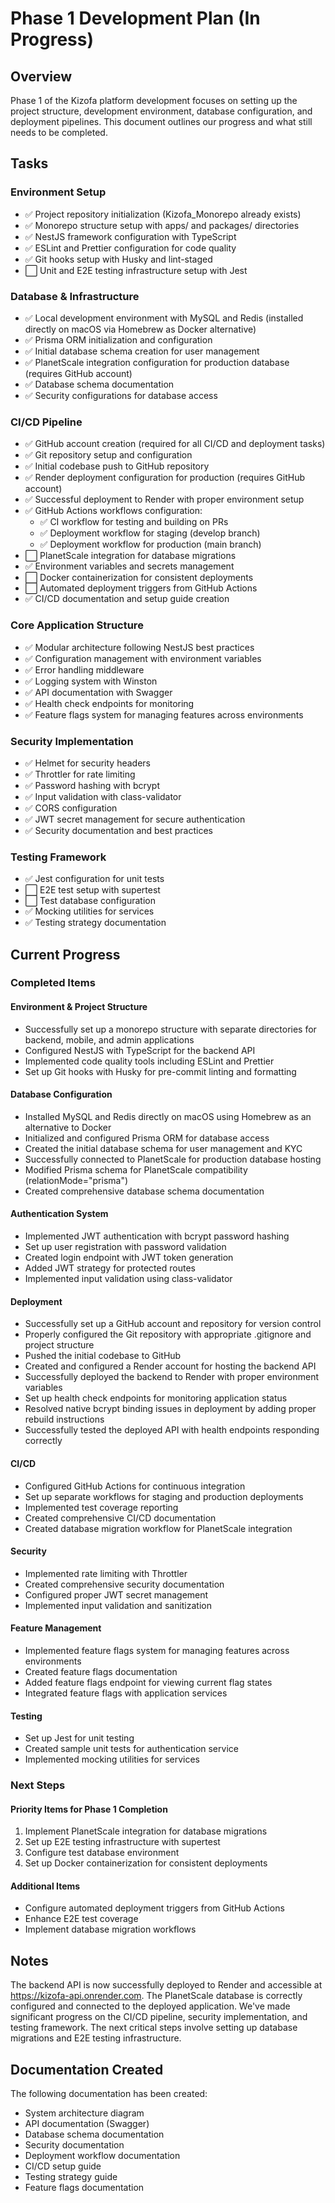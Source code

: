 # Phase 1 Development Plan (In Progress)

## Overview

Phase 1 of the Kizofa platform development focuses on setting up the project structure, development environment, database configuration, and deployment pipelines. This document outlines our progress and what still needs to be completed.

## Tasks

### Environment Setup
- ✅ Project repository initialization (Kizofa_Monorepo already exists)
- ✅ Monorepo structure setup with apps/ and packages/ directories
- ✅ NestJS framework configuration with TypeScript
- ✅ ESLint and Prettier configuration for code quality
- ✅ Git hooks setup with Husky and lint-staged
- ⬜ Unit and E2E testing infrastructure setup with Jest

### Database & Infrastructure
- ✅ Local development environment with MySQL and Redis (installed directly on macOS via Homebrew as Docker alternative)
- ✅ Prisma ORM initialization and configuration
- ✅ Initial database schema creation for user management
- ✅ PlanetScale integration configuration for production database (requires GitHub account)
- ✅ Database schema documentation
- ✅ Security configurations for database access

### CI/CD Pipeline
- ✅ GitHub account creation (required for all CI/CD and deployment tasks)
- ✅ Git repository setup and configuration
- ✅ Initial codebase push to GitHub repository
- ✅ Render deployment configuration for production (requires GitHub account)
- ✅ Successful deployment to Render with proper environment setup
- ✅ GitHub Actions workflows configuration:
  - ✅ CI workflow for testing and building on PRs
  - ✅ Deployment workflow for staging (develop branch)
  - ✅ Deployment workflow for production (main branch)
- ⬜ PlanetScale integration for database migrations
- ✅ Environment variables and secrets management
- ⬜ Docker containerization for consistent deployments
- ⬜ Automated deployment triggers from GitHub Actions
- ✅ CI/CD documentation and setup guide creation

### Core Application Structure
- ✅ Modular architecture following NestJS best practices
- ✅ Configuration management with environment variables
- ✅ Error handling middleware
- ✅ Logging system with Winston
- ✅ API documentation with Swagger
- ✅ Health check endpoints for monitoring
- ✅ Feature flags system for managing features across environments

### Security Implementation
- ✅ Helmet for security headers
- ✅ Throttler for rate limiting
- ✅ Password hashing with bcrypt
- ✅ Input validation with class-validator
- ✅ CORS configuration
- ✅ JWT secret management for secure authentication
- ✅ Security documentation and best practices

### Testing Framework
- ✅ Jest configuration for unit tests
- ⬜ E2E test setup with supertest
- ⬜ Test database configuration
- ✅ Mocking utilities for services
- ✅ Testing strategy documentation

## Current Progress

### Completed Items

#### Environment & Project Structure
- Successfully set up a monorepo structure with separate directories for backend, mobile, and admin applications
- Configured NestJS with TypeScript for the backend API
- Implemented code quality tools including ESLint and Prettier
- Set up Git hooks with Husky for pre-commit linting and formatting

#### Database Configuration
- Installed MySQL and Redis directly on macOS using Homebrew as an alternative to Docker
- Initialized and configured Prisma ORM for database access
- Created the initial database schema for user management and KYC
- Successfully connected to PlanetScale for production database hosting
- Modified Prisma schema for PlanetScale compatibility (relationMode="prisma")
- Created comprehensive database schema documentation

#### Authentication System
- Implemented JWT authentication with bcrypt password hashing
- Set up user registration with password validation
- Created login endpoint with JWT token generation
- Added JWT strategy for protected routes
- Implemented input validation using class-validator

#### Deployment
- Successfully set up a GitHub account and repository for version control
- Properly configured the Git repository with appropriate .gitignore and project structure
- Pushed the initial codebase to GitHub
- Created and configured a Render account for hosting the backend API
- Successfully deployed the backend to Render with proper environment variables
- Set up health check endpoints for monitoring application status
- Resolved native bcrypt binding issues in deployment by adding proper rebuild instructions
- Successfully tested the deployed API with health endpoints responding correctly

#### CI/CD
- Configured GitHub Actions for continuous integration
- Set up separate workflows for staging and production deployments
- Implemented test coverage reporting
- Created comprehensive CI/CD documentation
- Created database migration workflow for PlanetScale integration

#### Security
- Implemented rate limiting with Throttler
- Created comprehensive security documentation
- Configured proper JWT secret management
- Implemented input validation and sanitization

#### Feature Management
- Implemented feature flags system for managing features across environments
- Created feature flags documentation
- Added feature flags endpoint for viewing current flag states
- Integrated feature flags with application services

#### Testing
- Set up Jest for unit testing
- Created sample unit tests for authentication service
- Implemented mocking utilities for services

### Next Steps

#### Priority Items for Phase 1 Completion
1. Implement PlanetScale integration for database migrations
2. Set up E2E testing infrastructure with supertest
3. Configure test database environment
4. Set up Docker containerization for consistent deployments

#### Additional Items
- Configure automated deployment triggers from GitHub Actions
- Enhance E2E test coverage
- Implement database migration workflows

## Notes

The backend API is now successfully deployed to Render and accessible at https://kizofa-api.onrender.com. The PlanetScale database is correctly configured and connected to the deployed application. We've made significant progress on the CI/CD pipeline, security implementation, and testing framework. The next critical steps involve setting up database migrations and E2E testing infrastructure.

## Documentation Created

The following documentation has been created:

- System architecture diagram
- API documentation (Swagger)
- Database schema documentation
- Security documentation
- Deployment workflow documentation
- CI/CD setup guide
- Testing strategy guide
- Feature flags documentation 
